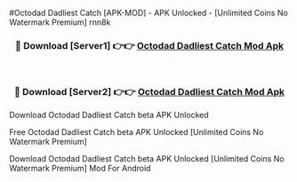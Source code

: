 #Octodad Dadliest Catch [APK-MOD] - APK Unlocked - [Unlimited Coins No Watermark Premium] rnn8k



<div align="center">

<h3>🔴 Download [Server1] 👉👉 <a href="https://momento.my/?title=Octodad_Dadliest_Catch">Octodad Dadliest Catch Mod Apk</a></h3><br>

<h3>🔴 Download [Server2] 👉👉 <a href="https://momento.my/?title=Octodad_Dadliest_Catch">Octodad Dadliest Catch Mod Apk</a></h3>
</div>



Download Octodad Dadliest Catch beta APK Unlocked

Free Octodad Dadliest Catch beta APK Unlocked [Unlimited Coins No Watermark Premium]

Download Octodad Dadliest Catch beta APK Unlocked [Unlimited Coins No Watermark Premium] Mod For Android

